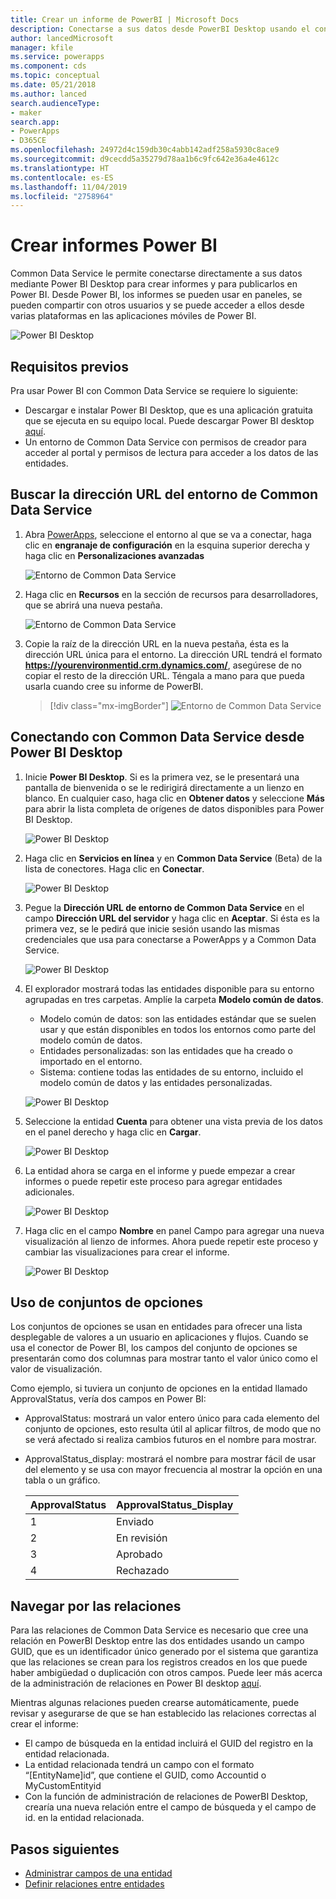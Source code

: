 ```yaml
---
title: Crear un informe de PowerBI | Microsoft Docs
description: Conectarse a sus datos desde PowerBI Desktop usando el conector de Common Data Service.
author: lancedMicrosoft
manager: kfile
ms.service: powerapps
ms.component: cds
ms.topic: conceptual
ms.date: 05/21/2018
ms.author: lanced
search.audienceType:
- maker
search.app:
- PowerApps
- D365CE
ms.openlocfilehash: 24972d4c159db30c4abb142adf258a5930c8ace9
ms.sourcegitcommit: d9cecdd5a35279d78aa1b6c9fc642e36a4e4612c
ms.translationtype: HT
ms.contentlocale: es-ES
ms.lasthandoff: 11/04/2019
ms.locfileid: "2758964"
---
```

# <a name="create-a-power-bi-report"></a>Crear informes Power BI
Common Data Service le permite conectarse directamente a sus datos mediante Power BI Desktop para crear informes y para publicarlos en Power BI. Desde Power BI, los informes se pueden usar en paneles, se pueden compartir con otros usuarios y se puede acceder a ellos desde varias plataformas en las aplicaciones móviles de Power BI.

![Power BI Desktop](./media/data-platform-cds-powerbi-connector/PBIDesktop.png "Power BI Desktop")

## <a name="prerequisites"></a>Requisitos previos

Pra usar Power BI con Common Data Service se requiere lo siguiente:

* Descargar e instalar Power BI Desktop, que es una aplicación gratuita que se ejecuta en su equipo local. Puede descargar Power BI desktop [aquí](https://powerbi.microsoft.com/desktop/).
* Un entorno de Common Data Service con permisos de creador para acceder al portal y permisos de lectura para acceder a los datos de las entidades.

## <a name="finding-your-common-data-service-environment-url"></a>Buscar la dirección URL del entorno de Common Data Service

1. Abra [PowerApps](https://make.powerapps.com/?utm_source=padocs&utm_medium=linkinadoc&utm_campaign=referralsfromdoc), seleccione el entorno al que se va a conectar, haga clic en **engranaje de configuración** en la esquina superior derecha y haga clic en **Personalizaciones avanzadas**

    ![Entorno de Common Data Service](./media/data-platform-cds-powerbi-connector/CDSEnv1.png "Entorno de Common Data Service")

2. Haga clic en **Recursos** en la sección de recursos para desarrolladores, que se abrirá una nueva pestaña.

    ![Entorno de Common Data Service](./media/data-platform-cds-powerbi-connector/CDSEnv2.png "Entorno de Common Data Service")

3. Copie la raíz de la dirección URL en la nueva pestaña, ésta es la dirección URL única para el entorno. La dirección URL tendrá el formato **https://yourenvironmentid.crm.dynamics.com/**, asegúrese de no copiar el resto de la dirección URL. Téngala a mano para que pueda usarla cuando cree su informe de PowerBI.

    > [!div class="mx-imgBorder"] 
    > ![Entorno de Common Data Service](./media/data-platform-cds-powerbi-connector/CDSEnv3.png "Entorno de Common Data Service")

## <a name="connecting-to-common-data-service-from-power-bi-desktop"></a>Conectando con Common Data Service desde Power BI Desktop

1. Inicie **Power BI Desktop**. Si es la primera vez, se le presentará una pantalla de bienvenida o se le redirigirá directamente a un lienzo en blanco. En cualquier caso, haga clic en **Obtener datos** y seleccione **Más** para abrir la lista completa de orígenes de datos disponibles para Power BI Desktop.

    ![Power BI Desktop](./media/data-platform-cds-powerbi-connector/CreateReport1.png "Power BI Desktop")

2. Haga clic en **Servicios en línea** y en **Common Data Service** (Beta) de la lista de conectores. Haga clic en **Conectar**.

    ![Power BI Desktop](./media/data-platform-cds-powerbi-connector/CreateReport2.png "Power BI Desktop")

3. Pegue la **Dirección URL de entorno de Common Data Service** en el campo **Dirección URL del servidor** y haga clic en **Aceptar**. Si ésta es la primera vez, se le pedirá que inicie sesión usando las mismas credenciales que usa para conectarse a PowerApps y a Common Data Service.

    ![Power BI Desktop](./media/data-platform-cds-powerbi-connector/CreateReport3.png "Power BI Desktop")

4. El explorador mostrará todas las entidades disponible para su entorno agrupadas en tres carpetas. Amplíe la carpeta **Modelo común de datos**.

    * Modelo común de datos: son las entidades estándar que se suelen usar y que están disponibles en todos los entornos como parte del modelo común de datos.
    * Entidades personalizadas: son las entidades que ha creado o importado en el entorno.
    * Sistema: contiene todas las entidades de su entorno, incluido el modelo común de datos y las entidades personalizadas.

    ![Power BI Desktop](./media/data-platform-cds-powerbi-connector/CreateReport4.png "Power BI Desktop")

5. Seleccione la entidad **Cuenta** para obtener una vista previa de los datos en el panel derecho y haga clic en **Cargar**.

    ![Power BI Desktop](./media/data-platform-cds-powerbi-connector/CreateReport5.png "Power BI Desktop")

6. La entidad ahora se carga en el informe y puede empezar a crear informes o puede repetir este proceso para agregar entidades adicionales.

    ![Power BI Desktop](./media/data-platform-cds-powerbi-connector/CreateReport6.png "Power BI Desktop")

7. Haga clic en el campo **Nombre** en panel Campo para agregar una nueva visualización al lienzo de informes. Ahora puede repetir este proceso y cambiar las visualizaciones para crear el informe.

    ![Power BI Desktop](./media/data-platform-cds-powerbi-connector/CreateReport7.png "Power BI Desktop")


## <a name="using-option-sets"></a>Uso de conjuntos de opciones

Los conjuntos de opciones se usan en entidades para ofrecer una lista desplegable de valores a un usuario en aplicaciones y flujos. Cuando se usa el conector de Power BI, los campos del conjunto de opciones se presentarán como dos columnas para mostrar tanto el valor único como el valor de visualización.

Como ejemplo, si tuviera un conjunto de opciones en la entidad llamado ApprovalStatus, vería dos campos en Power BI:

* ApprovalStatus: mostrará un valor entero único para cada elemento del conjunto de opciones, esto resulta útil al aplicar filtros, de modo que no se verá afectado si realiza cambios futuros en el nombre para mostrar.
* ApprovalStatus_display: mostrará el nombre para mostrar fácil de usar del elemento y se usa con mayor frecuencia al mostrar la opción en una tabla o un gráfico.

    |ApprovalStatus|ApprovalStatus_Display|
    |---------|---------|
    1|Enviado
    2|En revisión
    3|Aprobado
    4|Rechazado

## <a name="navigating-relationships"></a>Navegar por las relaciones

Para las relaciones de Common Data Service es necesario que cree una relación en PowerBI Desktop entre las dos entidades usando un campo GUID, que es un identificador único generado por el sistema que garantiza que las relaciones se crean para los registros creados en los que puede haber ambigüedad o duplicación con otros campos. Puede leer más acerca de la administración de relaciones en Power BI desktop [aquí](https://docs.microsoft.com/power-bi/desktop-create-and-manage-relationships).

Mientras algunas relaciones pueden crearse automáticamente, puede revisar y asegurarse de que se han establecido las relaciones correctas al crear el informe:

* El campo de búsqueda en la entidad incluirá el GUID del registro en la entidad relacionada.
* La entidad relacionada tendrá un campo con el formato “[EntityName]id”, que contiene el GUID, como Accountid o MyCustomEntityid
* Con la función de administración de relaciones de PowerBI Desktop, crearía una nueva relación entre el campo de búsqueda y el campo de id. en la entidad relacionada.


## <a name="next-steps"></a>Pasos siguientes
* [Administrar campos de una entidad](data-platform-manage-fields.md)
* [Definir relaciones entre entidades](data-platform-entity-lookup.md)


